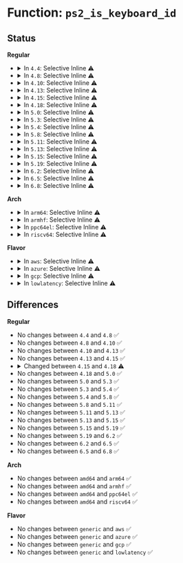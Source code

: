 # Function: <code>ps2_is_keyboard_id</code>

## Status
<b>Regular</b>
<ul>
<li>
<details>
<summary>In <code>4.4</code>: Selective Inline ⚠️</summary>

```c
int ps2_is_keyboard_id(char id_byte);
```

**Collision:** Unique Global

**Inline:** Selective

**Transformation:** False

**Instances:**

```
In drivers/input/serio/libps2.c (ffffffff81665e90)
Location: drivers/input/serio/libps2.c:107
Inline: True
Inline callers:
  - drivers/input/serio/libps2.c:__ps2_command
Direct callers:
  - drivers/input/keyboard/atkbd.c:atkbd_probe
```
**Symbols:**

```
ffffffff81665e90-ffffffff81665eb9: ps2_is_keyboard_id (STB_GLOBAL)
```
</details>
</li>
<li>
<details>
<summary>In <code>4.8</code>: Selective Inline ⚠️</summary>

```c
int ps2_is_keyboard_id(char id_byte);
```

**Collision:** Unique Global

**Inline:** Selective

**Transformation:** False

**Instances:**

```
In drivers/input/serio/libps2.c (ffffffff816c69ad)
Location: drivers/input/serio/libps2.c:105
Inline: True
Inline callers:
  - drivers/input/serio/libps2.c:__ps2_command
Direct callers:
  - drivers/input/keyboard/atkbd.c:atkbd_probe
```
**Symbols:**

```
ffffffff816c6110-ffffffff816c6139: ps2_is_keyboard_id (STB_GLOBAL)
```
</details>
</li>
<li>
<details>
<summary>In <code>4.10</code>: Selective Inline ⚠️</summary>

```c
int ps2_is_keyboard_id(char id_byte);
```

**Collision:** Unique Global

**Inline:** Selective

**Transformation:** False

**Instances:**

```
In drivers/input/serio/libps2.c (ffffffff816f49b0)
Location: drivers/input/serio/libps2.c:105
Inline: True
Inline callers:
  - drivers/input/serio/libps2.c:__ps2_command
Direct callers:
  - drivers/input/keyboard/atkbd.c:atkbd_probe
```
**Symbols:**

```
ffffffff816f4130-ffffffff816f4159: ps2_is_keyboard_id (STB_GLOBAL)
```
</details>
</li>
<li>
<details>
<summary>In <code>4.13</code>: Selective Inline ⚠️</summary>

```c
int ps2_is_keyboard_id(char id_byte);
```

**Collision:** Unique Global

**Inline:** Selective

**Transformation:** False

**Instances:**

```
In drivers/input/serio/libps2.c (ffffffff8170a5a6)
Location: drivers/input/serio/libps2.c:105
Inline: True
Inline callers:
  - drivers/input/serio/libps2.c:__ps2_command
Direct callers:
  - drivers/input/keyboard/atkbd.c:atkbd_probe
```
**Symbols:**

```
ffffffff81709c90-ffffffff81709cb9: ps2_is_keyboard_id (STB_GLOBAL)
```
</details>
</li>
<li>
<details>
<summary>In <code>4.15</code>: Selective Inline ⚠️</summary>

```c
int ps2_is_keyboard_id(char id_byte);
```

**Collision:** Unique Global

**Inline:** Selective

**Transformation:** False

**Instances:**

```
In drivers/input/serio/libps2.c (ffffffff8177b756)
Location: drivers/input/serio/libps2.c:105
Inline: True
Inline callers:
  - drivers/input/serio/libps2.c:__ps2_command
Direct callers:
  - drivers/input/keyboard/atkbd.c:atkbd_probe
```
**Symbols:**

```
ffffffff8177ae40-ffffffff8177ae69: ps2_is_keyboard_id (STB_GLOBAL)
```
</details>
</li>
<li>
<details>
<summary>In <code>4.18</code>: Selective Inline ⚠️</summary>

```c
bool ps2_is_keyboard_id(u8 id_byte);
```

**Collision:** Unique Global

**Inline:** Selective

**Transformation:** False

**Instances:**

```
In drivers/input/serio/libps2.c (ffffffff817bc6ad)
Location: drivers/input/serio/libps2.c:153
Inline: True
Inline callers:
  - drivers/input/serio/libps2.c:__ps2_command
Direct callers:
  - drivers/input/keyboard/atkbd.c:atkbd_probe
```
**Symbols:**

```
ffffffff817bbaf0-ffffffff817bbb16: ps2_is_keyboard_id (STB_GLOBAL)
```
</details>
</li>
<li>
<details>
<summary>In <code>5.0</code>: Selective Inline ⚠️</summary>

```c
bool ps2_is_keyboard_id(u8 id_byte);
```

**Collision:** Unique Global

**Inline:** Selective

**Transformation:** False

**Instances:**

```
In drivers/input/serio/libps2.c (ffffffff817e3b0d)
Location: drivers/input/serio/libps2.c:153
Inline: True
Inline callers:
  - drivers/input/serio/libps2.c:__ps2_command
Direct callers:
  - drivers/input/keyboard/atkbd.c:atkbd_probe
```
**Symbols:**

```
ffffffff817e2f50-ffffffff817e2f76: ps2_is_keyboard_id (STB_GLOBAL)
```
</details>
</li>
<li>
<details>
<summary>In <code>5.3</code>: Selective Inline ⚠️</summary>

```c
bool ps2_is_keyboard_id(u8 id_byte);
```

**Collision:** Unique Global

**Inline:** Selective

**Transformation:** False

**Instances:**

```
In drivers/input/serio/libps2.c (ffffffff818244f6)
Location: drivers/input/serio/libps2.c:149
Inline: True
Inline callers:
  - drivers/input/serio/libps2.c:__ps2_command
Direct callers:
  - drivers/input/keyboard/atkbd.c:atkbd_probe
```
**Symbols:**

```
ffffffff818238d0-ffffffff818238f6: ps2_is_keyboard_id (STB_GLOBAL)
```
</details>
</li>
<li>
<details>
<summary>In <code>5.4</code>: Selective Inline ⚠️</summary>

```c
bool ps2_is_keyboard_id(u8 id_byte);
```

**Collision:** Unique Global

**Inline:** Selective

**Transformation:** False

**Instances:**

```
In drivers/input/serio/libps2.c (ffffffff8185598f)
Location: drivers/input/serio/libps2.c:149
Inline: True
Inline callers:
  - drivers/input/serio/libps2.c:__ps2_command
Direct callers:
  - drivers/input/keyboard/atkbd.c:atkbd_probe
```
**Symbols:**

```
ffffffff81854d90-ffffffff81854db6: ps2_is_keyboard_id (STB_GLOBAL)
```
</details>
</li>
<li>
<details>
<summary>In <code>5.8</code>: Selective Inline ⚠️</summary>

```c
bool ps2_is_keyboard_id(u8 id_byte);
```

**Collision:** Unique Global

**Inline:** Selective

**Transformation:** False

**Instances:**

```
In drivers/input/serio/libps2.c (ffffffff81927eaf)
Location: drivers/input/serio/libps2.c:149
Inline: True
Inline callers:
  - drivers/input/serio/libps2.c:__ps2_command
Direct callers:
  - drivers/input/keyboard/atkbd.c:atkbd_probe
```
**Symbols:**

```
ffffffff819272a0-ffffffff819272c6: ps2_is_keyboard_id (STB_GLOBAL)
```
</details>
</li>
<li>
<details>
<summary>In <code>5.11</code>: Selective Inline ⚠️</summary>

```c
bool ps2_is_keyboard_id(u8 id_byte);
```

**Collision:** Unique Global

**Inline:** Selective

**Transformation:** False

**Instances:**

```
In drivers/input/serio/libps2.c (ffffffff8192f3bf)
Location: drivers/input/serio/libps2.c:149
Inline: True
Inline callers:
  - drivers/input/serio/libps2.c:__ps2_command
Direct callers:
  - drivers/input/keyboard/atkbd.c:atkbd_probe
```
**Symbols:**

```
ffffffff8192e7c0-ffffffff8192e7e6: ps2_is_keyboard_id (STB_GLOBAL)
```
</details>
</li>
<li>
<details>
<summary>In <code>5.13</code>: Selective Inline ⚠️</summary>

```c
bool ps2_is_keyboard_id(u8 id_byte);
```

**Collision:** Unique Global

**Inline:** Selective

**Transformation:** False

**Instances:**

```
In drivers/input/serio/libps2.c (ffffffff81912744)
Location: drivers/input/serio/libps2.c:149
Inline: True
Inline callers:
  - drivers/input/serio/libps2.c:__ps2_command
Direct callers:
  - drivers/input/keyboard/atkbd.c:atkbd_probe
```
**Symbols:**

```
ffffffff81911ba0-ffffffff81911bc6: ps2_is_keyboard_id (STB_GLOBAL)
```
</details>
</li>
<li>
<details>
<summary>In <code>5.15</code>: Selective Inline ⚠️</summary>

```c
bool ps2_is_keyboard_id(u8 id_byte);
```

**Collision:** Unique Global

**Inline:** Selective

**Transformation:** False

**Instances:**

```
In drivers/input/serio/libps2.c (ffffffff819b4736)
Location: drivers/input/serio/libps2.c:149
Inline: True
Inline callers:
  - drivers/input/serio/libps2.c:__ps2_command
Direct callers:
  - drivers/input/keyboard/atkbd.c:atkbd_probe
```
**Symbols:**

```
ffffffff819b3b20-ffffffff819b3b46: ps2_is_keyboard_id (STB_GLOBAL)
```
</details>
</li>
<li>
<details>
<summary>In <code>5.19</code>: Selective Inline ⚠️</summary>

```c
bool ps2_is_keyboard_id(u8 id_byte);
```

**Collision:** Unique Global

**Inline:** Selective

**Transformation:** False

**Instances:**

```
In drivers/input/serio/libps2.c (ffffffff81b135dd)
Location: drivers/input/serio/libps2.c:149
Inline: True
Inline callers:
  - drivers/input/serio/libps2.c:__ps2_command
Direct callers:
  - drivers/input/keyboard/atkbd.c:atkbd_probe
```
**Symbols:**

```
ffffffff81b13090-ffffffff81b130c0: ps2_is_keyboard_id (STB_GLOBAL)
```
</details>
</li>
<li>
<details>
<summary>In <code>6.2</code>: Selective Inline ⚠️</summary>

```c
bool ps2_is_keyboard_id(u8 id_byte);
```

**Collision:** Unique Global

**Inline:** Selective

**Transformation:** False

**Instances:**

```
In drivers/input/serio/libps2.c (ffffffff81ca450d)
Location: drivers/input/serio/libps2.c:150
Inline: True
Inline callers:
  - drivers/input/serio/libps2.c:__ps2_command
Direct callers:
  - drivers/input/keyboard/atkbd.c:atkbd_probe
```
**Symbols:**

```
ffffffff81ca3fb0-ffffffff81ca3fe0: ps2_is_keyboard_id (STB_GLOBAL)
```
</details>
</li>
<li>
<details>
<summary>In <code>6.5</code>: Selective Inline ⚠️</summary>

```c
bool ps2_is_keyboard_id(u8 id_byte);
```

**Collision:** Unique Global

**Inline:** Selective

**Transformation:** False

**Instances:**

```
In drivers/input/serio/libps2.c (ffffffff81d0bc48)
Location: drivers/input/serio/libps2.c:183
Inline: True
Inline callers:
  - drivers/input/serio/libps2.c:__ps2_command
Direct callers:
  - drivers/input/keyboard/atkbd.c:atkbd_probe
```
**Symbols:**

```
ffffffff81d0b690-ffffffff81d0b6c0: ps2_is_keyboard_id (STB_GLOBAL)
```
</details>
</li>
<li>
<details>
<summary>In <code>6.8</code>: Selective Inline ⚠️</summary>

```c
bool ps2_is_keyboard_id(u8 id_byte);
```

**Collision:** Unique Global

**Inline:** Selective

**Transformation:** False

**Instances:**

```
In drivers/input/serio/libps2.c (ffffffff81dc18d8)
Location: drivers/input/serio/libps2.c:183
Inline: True
Inline callers:
  - drivers/input/serio/libps2.c:__ps2_command
Direct callers:
  - drivers/input/keyboard/atkbd.c:atkbd_probe
```
**Symbols:**

```
ffffffff81dc1320-ffffffff81dc1350: ps2_is_keyboard_id (STB_GLOBAL)
```
</details>
</li>
</ul>
<b>Arch</b>
<ul>
<li>
<details>
<summary>In <code>arm64</code>: Selective Inline ⚠️</summary>

```c
bool ps2_is_keyboard_id(u8 id_byte);
```

**Collision:** Unique Global

**Inline:** Selective

**Transformation:** False

**Instances:**

```
In drivers/input/serio/libps2.c (ffff800010a9475c)
Location: drivers/input/serio/libps2.c:149
Inline: True
Inline callers:
  - drivers/input/serio/libps2.c:__ps2_command
Direct callers:
  - drivers/input/keyboard/atkbd.c:atkbd_probe
```
**Symbols:**

```
ffff800010a939c8-ffff800010a93a08: ps2_is_keyboard_id (STB_GLOBAL)
```
</details>
</li>
<li>
<details>
<summary>In <code>armhf</code>: Selective Inline ⚠️</summary>

```c
bool ps2_is_keyboard_id(u8 id_byte);
```

**Collision:** Unique Global

**Inline:** Selective

**Transformation:** False

**Instances:**

```
In drivers/input/serio/libps2.c (c0b772a0)
Location: drivers/input/serio/libps2.c:149
Inline: True
Inline callers:
  - drivers/input/serio/libps2.c:__ps2_command
Direct callers:
  - drivers/input/keyboard/atkbd.c:atkbd_probe
```
**Symbols:**

```
c0b76dd4-c0b76e08: ps2_is_keyboard_id (STB_GLOBAL)
```
</details>
</li>
<li>
<details>
<summary>In <code>ppc64el</code>: Selective Inline ⚠️</summary>

```c
bool ps2_is_keyboard_id(u8 id_byte);
```

**Collision:** Unique Global

**Inline:** Selective

**Transformation:** False

**Instances:**

```
In drivers/input/serio/libps2.c (c000000000b73508)
Location: drivers/input/serio/libps2.c:149
Inline: True
Inline callers:
  - drivers/input/serio/libps2.c:__ps2_command
Direct callers:
  - drivers/input/keyboard/atkbd.c:atkbd_probe
```
**Symbols:**

```
c000000000b724a0-c000000000b724ec: ps2_is_keyboard_id (STB_GLOBAL)
```
</details>
</li>
<li>
<details>
<summary>In <code>riscv64</code>: Selective Inline ⚠️</summary>

```c
bool ps2_is_keyboard_id(u8 id_byte);
```

**Collision:** Unique Global

**Inline:** Selective

**Transformation:** False

**Instances:**

```
In drivers/input/serio/libps2.c (ffffffe0006a676e)
Location: drivers/input/serio/libps2.c:149
Inline: True
Inline callers:
  - drivers/input/serio/libps2.c:__ps2_command
Direct callers:
  - drivers/input/keyboard/atkbd.c:atkbd_probe
```
**Symbols:**

```
ffffffe0006a5c82-ffffffe0006a5cba: ps2_is_keyboard_id (STB_GLOBAL)
```
</details>
</li>
</ul>
<b>Flavor</b>
<ul>
<li>
<details>
<summary>In <code>aws</code>: Selective Inline ⚠️</summary>

```c
bool ps2_is_keyboard_id(u8 id_byte);
```

**Collision:** Unique Global

**Inline:** Selective

**Transformation:** False

**Instances:**

```
In drivers/input/serio/libps2.c (ffffffff8180a99f)
Location: drivers/input/serio/libps2.c:149
Inline: True
Inline callers:
  - drivers/input/serio/libps2.c:__ps2_command
Direct callers:
  - drivers/input/keyboard/atkbd.c:atkbd_probe
```
**Symbols:**

```
ffffffff81809da0-ffffffff81809dc6: ps2_is_keyboard_id (STB_GLOBAL)
```
</details>
</li>
<li>
<details>
<summary>In <code>azure</code>: Selective Inline ⚠️</summary>

```c
bool ps2_is_keyboard_id(u8 id_byte);
```

**Collision:** Unique Global

**Inline:** Selective

**Transformation:** False

**Instances:**

```
In drivers/input/serio/libps2.c (ffffffff817d2123)
Location: drivers/input/serio/libps2.c:149
Inline: True
Inline callers:
  - drivers/input/serio/libps2.c:__ps2_command
Direct callers:
  - drivers/input/keyboard/atkbd.c:atkbd_probe
```
**Symbols:**

```
ffffffff817d1540-ffffffff817d1566: ps2_is_keyboard_id (STB_GLOBAL)
```
</details>
</li>
<li>
<details>
<summary>In <code>gcp</code>: Selective Inline ⚠️</summary>

```c
bool ps2_is_keyboard_id(u8 id_byte);
```

**Collision:** Unique Global

**Inline:** Selective

**Transformation:** False

**Instances:**

```
In drivers/input/serio/libps2.c (ffffffff81849b1f)
Location: drivers/input/serio/libps2.c:149
Inline: True
Inline callers:
  - drivers/input/serio/libps2.c:__ps2_command
Direct callers:
  - drivers/input/keyboard/atkbd.c:atkbd_probe
```
**Symbols:**

```
ffffffff81848f20-ffffffff81848f46: ps2_is_keyboard_id (STB_GLOBAL)
```
</details>
</li>
<li>
<details>
<summary>In <code>lowlatency</code>: Selective Inline ⚠️</summary>

```c
bool ps2_is_keyboard_id(u8 id_byte);
```

**Collision:** Unique Global

**Inline:** Selective

**Transformation:** False

**Instances:**

```
In drivers/input/serio/libps2.c (ffffffff81864a21)
Location: drivers/input/serio/libps2.c:149
Inline: True
Inline callers:
  - drivers/input/serio/libps2.c:__ps2_command
Direct callers:
  - drivers/input/keyboard/atkbd.c:atkbd_probe
```
**Symbols:**

```
ffffffff81864520-ffffffff81864546: ps2_is_keyboard_id (STB_GLOBAL)
```
</details>
</li>
</ul>

## Differences
<b>Regular</b>
<ul>
<li>
No changes between <code>4.4</code> and <code>4.8</code> ✅
</li>
<li>
No changes between <code>4.8</code> and <code>4.10</code> ✅
</li>
<li>
No changes between <code>4.10</code> and <code>4.13</code> ✅
</li>
<li>
No changes between <code>4.13</code> and <code>4.15</code> ✅
</li>
<li>
<details>
<summary>Changed between <code>4.15</code> and <code>4.18</code> ⚠️</summary>
<ul>
<li>
<b>Param type changed. </b>
<code>char id_byte</code> ➡️ <code>u8 id_byte</code>
</li>
<li>
<b>Return type changed. </b>
<code>int</code> ➡️ <code>bool</code>
</li>
</ul>
</details>
</li>
<li>
No changes between <code>4.18</code> and <code>5.0</code> ✅
</li>
<li>
No changes between <code>5.0</code> and <code>5.3</code> ✅
</li>
<li>
No changes between <code>5.3</code> and <code>5.4</code> ✅
</li>
<li>
No changes between <code>5.4</code> and <code>5.8</code> ✅
</li>
<li>
No changes between <code>5.8</code> and <code>5.11</code> ✅
</li>
<li>
No changes between <code>5.11</code> and <code>5.13</code> ✅
</li>
<li>
No changes between <code>5.13</code> and <code>5.15</code> ✅
</li>
<li>
No changes between <code>5.15</code> and <code>5.19</code> ✅
</li>
<li>
No changes between <code>5.19</code> and <code>6.2</code> ✅
</li>
<li>
No changes between <code>6.2</code> and <code>6.5</code> ✅
</li>
<li>
No changes between <code>6.5</code> and <code>6.8</code> ✅
</li>
</ul>
<b>Arch</b>
<ul>
<li>
No changes between <code>amd64</code> and <code>arm64</code> ✅
</li>
<li>
No changes between <code>amd64</code> and <code>armhf</code> ✅
</li>
<li>
No changes between <code>amd64</code> and <code>ppc64el</code> ✅
</li>
<li>
No changes between <code>amd64</code> and <code>riscv64</code> ✅
</li>
</ul>
<b>Flavor</b>
<ul>
<li>
No changes between <code>generic</code> and <code>aws</code> ✅
</li>
<li>
No changes between <code>generic</code> and <code>azure</code> ✅
</li>
<li>
No changes between <code>generic</code> and <code>gcp</code> ✅
</li>
<li>
No changes between <code>generic</code> and <code>lowlatency</code> ✅
</li>
</ul>
